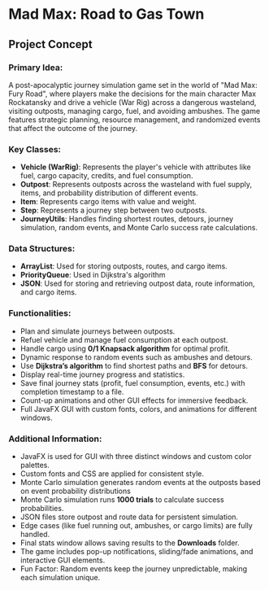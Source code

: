 
# **Mad Max: Road to Gas Town**
## **Project Concept**

### Primary Idea:
A post-apocalyptic journey simulation game set in the world of "Mad Max: Fury Road", where players make the decisions for the main character Max Rockatansky and drive a vehicle (War Rig) across a dangerous wasteland, visiting outposts, managing cargo, fuel, and avoiding ambushes. The game features strategic planning, resource management, and randomized events that affect the outcome of the journey.

### Key Classes:
- **Vehicle (WarRig)**: Represents the player's vehicle with attributes like fuel, cargo capacity, credits, and fuel consumption.
- **Outpost**: Represents outposts across the wasteland with fuel supply, items, and probability distribution of different events.
- **Item**: Represents cargo items with value and weight.
- **Step**: Represents a journey step between two outposts.
- **JourneyUtils**: Handles finding shortest routes, detours, journey simulation, random events, and Monte Carlo success rate calculations.

### Data Structures:
- **ArrayList**: Used for storing outposts, routes, and cargo items.
- **PriorityQueue**: Used in Dijkstra's algorithm
- **JSON**: Used for storing and retrieving outpost data, route information, and cargo items.

### Functionalities:
- Plan and simulate journeys between outposts.
- Refuel vehicle and manage fuel consumption at each outpost.
- Handle cargo using **0/1 Knapsack algorithm** for optimal profit.
- Dynamic response to random events such as ambushes and detours.
- Use **Dijkstra’s algorithm** to find shortest paths and **BFS** for detours.
- Display real-time journey progress and statistics.
- Save final journey stats (profit, fuel consumption, events, etc.) with completion timestamp to a file.
- Count-up animations and other GUI effects for immersive feedback.
- Full JavaFX GUI with custom fonts, colors, and animations for different windows.

### Additional Information:
- JavaFX is used for GUI with three distinct windows and custom color palettes.
- Custom fonts and CSS are applied for consistent style.
- Monte Carlo simulation generates random events at the outposts based on event probability distributions
- Monte Carlo simulation runs **1000 trials** to calculate success probabilities.
- JSON files store outpost and route data for persistent simulation.
- Edge cases (like fuel running out, ambushes, or cargo limits) are fully handled.
- Final stats window allows saving results to the **Downloads** folder.
- The game includes pop-up notifications, sliding/fade animations, and interactive GUI elements.
- Fun Factor: Random events keep the journey unpredictable, making each simulation unique.
